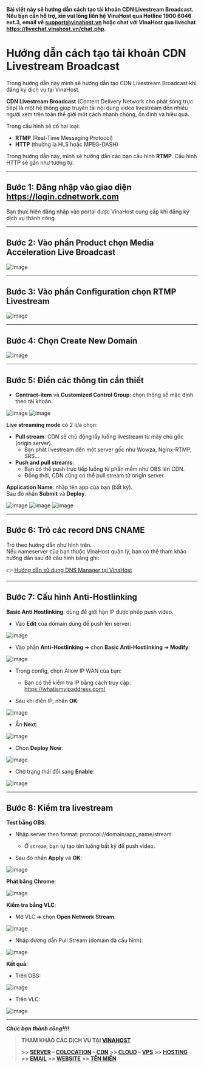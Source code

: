 
**Bài viết này sẽ hướng dẫn cách tạo tài khoản CDN Livestream Broadcast. Nếu bạn cần hỗ trợ, xin vui lòng liên hệ VinaHost qua Hotline 1900 6046 ext.3, email về support@vinahost.vn hoặc chat với VinaHost qua livechat https://livechat.vinahost.vn/chat.php.**


# Hướng dẫn cách tạo tài khoản CDN Livestream Broadcast

Trong hướng dẫn này mình sẽ hướng dẫn tạo CDN Livestream Broadcast khi đăng ký dịch vụ tại VinaHost.

**CDN Livestream Broadcast** (Content Delivery Network cho phát sóng trực tiếp) là một hệ thống giúp truyền tải nội dung video livestream đến nhiều người xem trên toàn thế giới một cách nhanh chóng, ổn định và hiệu quả.

Trong cấu hình sẽ có hai loại:
- **RTMP** (Real-Time Messaging Protocol)
- **HTTP** (thường là HLS hoặc MPEG-DASH)

Trong hướng dẫn này, mình sẽ hướng dẫn các bạn cấu hình **RTMP**. Cấu hình HTTP sẽ gần như tương tự.

---

## Bước 1: Đăng nhập vào giao diện https://login.cdnetwork.com

Bạn thực hiện đăng nhập vào portal được VinaHost cung cấp khi đăng ký dịch vụ thành công.

---

## Bước 2: Vào phần Product chọn **Media Acceleration Live Broadcast**

![image](https://github.com/user-attachments/assets/7bd3c8c5-edad-43c3-b295-74e18b900673)

---

## Bước 3: Vào phần Configuration chọn **RTMP Livestream**

![image](https://github.com/user-attachments/assets/eaaeadb2-a888-499a-af10-6e133f9ef809)

---

## Bước 4: Chọn **Create New Domain**

![image](https://github.com/user-attachments/assets/0e631211-bfad-468a-a431-f7a7f6f13876)

---

## Bước 5: Điền các thông tin cần thiết

- **Contract-item** và **Customized Control Group**: chọn thông số mặc định theo tài khoản.

![image](https://github.com/user-attachments/assets/72d8e520-c77d-4728-ba81-4c1e4a4a4e3a)
![image](https://github.com/user-attachments/assets/64896479-a521-46c9-a323-5d2999147d4a)

**Live streaming mode** có 2 lựa chọn:

- **Pull stream**: CDN sẽ chủ động lấy luồng livestream từ máy chủ gốc (origin server).
  - Bạn phát livestream đến một server gốc như Wowza, Nginx-RTMP, SRS...
- **Push and pull streams**: 
  - Bạn có thể push trực tiếp luồng từ phần mềm như OBS lên CDN.
  - Đồng thời, CDN cũng có thể pull stream từ origin server.

**Application Name**: nhập tên app của bạn (bất kỳ).  
Sau đó nhấn **Submit** và **Deploy**.

![image](https://github.com/user-attachments/assets/6f777d7e-09a0-4e9a-862e-59f8f79528f9)
![image](https://github.com/user-attachments/assets/332181bc-0c82-4cc6-92c6-e4b479d30de5)
![image](https://github.com/user-attachments/assets/1cf7e417-7b75-48d9-bcaf-47c21aa8a360)

---

## Bước 6: Trỏ các record DNS CNAME

Trỏ theo hướng dẫn như hình trên.  
Nếu nameserver của bạn thuộc VinaHost quản lý, bạn có thể tham khảo hướng dẫn sau để cấu hình bảng ghi:

👉 [Hướng dẫn sử dụng DNS Manager tại VinaHost](https://blog.vinahost.vn/huong-dan-su-dung-dns-manager-va-quan-ly-ten-mien-tai-vinahost/)

---

## Bước 7: Cấu hình **Anti-Hostlinking**

**Basic Anti Hostlinking**: dùng để giới hạn IP được phép push video.

- Vào **Edit** của domain dùng để push lên server:

![image](https://github.com/user-attachments/assets/e6a2556b-733d-41d4-8f59-fe7aabf04306)

- Vào phần **Anti-Hostlinking** ➔ chọn **Basic Anti-Hostlinking** ➔ **Modify**:

![image](https://github.com/user-attachments/assets/00dd1d1f-27f5-4e87-ad5d-d2e47b55827e)

- Trong config, chọn Allow IP WAN của bạn:
  - Bạn có thể kiểm tra IP bằng cách truy cập: https://whatismyipaddress.com/

- Sau khi điền IP, nhấn **OK**:

![image](https://github.com/user-attachments/assets/212ad40f-0ae1-4c0c-975f-577ddb89b296)

- Ấn **Next**:

![image](https://github.com/user-attachments/assets/41376a6a-6bb3-455c-b264-3c04e9026fe2)

- Chọn **Deploy Now**:

![image](https://github.com/user-attachments/assets/1593c265-61d6-4e99-9c62-2defeac87ef1)

- Chờ trạng thái đổi sang **Enable**:

![image](https://github.com/user-attachments/assets/74714898-9cf5-4ce4-a5fc-6b32ace21fde)

---

## Bước 8: Kiểm tra livestream

**Test bằng OBS**:
- Nhập server theo format: protocol://domain/app_name/stream
  - Ở `stream`, bạn tự tạo tên luồng bất kỳ để push video.

- Sau đó nhấn **Apply** và **OK**:

![image](https://github.com/user-attachments/assets/cdf65524-9592-41f8-9171-ea0c054bba5f)

**Phát bằng Chrome**:

![image](https://github.com/user-attachments/assets/4a2ca3ed-6334-44f3-abd4-8bf2cbb052b5)

**Kiểm tra bằng VLC**:
- Mở VLC ➔ chọn **Open Network Stream**:

![image](https://github.com/user-attachments/assets/89d27d29-0ff6-4a8f-ab0f-69c7639adc92)

- Nhập đường dẫn Pull Stream (domain đã cấu hình):

![image](https://github.com/user-attachments/assets/97abdcca-c773-4c1b-878d-097d1c8f7ffb)

**Kết quả**:

- Trên OBS:

![image](https://github.com/user-attachments/assets/f8ef71bc-f337-4fec-9db4-d6e7e4cf5dca)

- Trên VLC:

![image](https://github.com/user-attachments/assets/8f3fc9c1-f0ce-4440-84dd-5c67fad9c8c4)

---

***Chúc bạn thành công!!!!***
  



> **THAM KHẢO CÁC DỊCH VỤ TẠI [VINAHOST](https://vinahost.vn/)**
>
> **\>> [SERVER](https://vinahost.vn/thue-may-chu-rieng/) – [COLOCATION](https://vinahost.vn/colocation.html) – [CDN](https://vinahost.vn/dich-vu-cdn-chuyen-nghiep)**
> **\>> [CLOUD](https://vinahost.vn/cloud-server-gia-re/) – [VPS](https://vinahost.vn/vps-ssd-chuyen-nghiep/)**
> **\>> [HOSTING](https://vinahost.vn/wordpress-hosting)**
> **\>> [EMAIL](https://vinahost.vn/email-hosting)**
> **\>> [WEBSITE](http://vinawebsite.vn/)**
> **\>> [TÊN MIỀN](https://vinahost.vn/ten-mien-gia-re/)**
